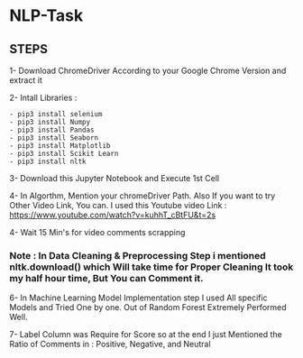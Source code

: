 # NLP-Task

## STEPS

1- Download ChromeDriver According to your Google Chrome Version and extract it

2- Intall Libraries :

    - pip3 install selenium
    - pip3 install Numpy
    - pip3 install Pandas
    - pip3 install Seaborn
    - pip3 install Matplotlib
    - pip3 install Scikit Learn
    - pip3 install nltk

3- Download this Jupyter Notebook and Execute 1st Cell

4- In Algorthm, Mention your chromeDriver Path. Also If you want to try Other Video Link, You can. I used this Youtube video Link : https://www.youtube.com/watch?v=kuhhT_cBtFU&t=2s   

4- Wait 15 Min's for video comments scrapping

### Note : In Data Cleaning & Preprocessing Step i mentioned nltk.download() which Will take time for Proper Cleaning It took my half hour time, But You can Comment it. 

6- In Machine Learning Model Implementation step I used All specific Models and Tried One by one. Out of Random Forest Extremely Performed Well. 

7- Label Column was Require for Score so at the end I just Mentioned the Ratio of Comments in : Positive, Negative, and Neutral

